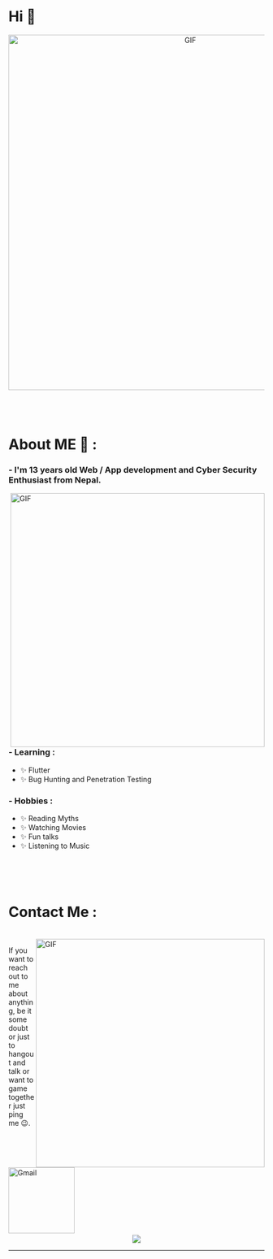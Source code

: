 # Hi 👋

<div align="center">
<img hight="300" width="700" alt="GIF" align="center" src="https://c.tenor.com/7v9H8fvLGRMAAAAC/anime-hi.gif">
</div>

</br>
</br>
</br>


# About ME 💬 :

### - I'm 13 years  old Web / App development and Cyber Security Enthusiast from Nepal.

<img hight="400" width="500" alt="GIF" align="right" src="https://raw.githubusercontent.com/Xx-Ashutosh-xX/Xx-Ashutosh-xX/master/assets/1936.gif">

### - Learning :
- ✨ Flutter
- ✨ Bug Hunting and Penetration Testing

### - Hobbies : 
- ✨ Reading Myths
- ✨ Watching Movies
- ✨ Fun talks
- ✨ Listening to Music

</br>
</br>
</br>




# Contact Me :

<p>
 </br>


<img hight="320" width="450" align="right" alt="GIF" src="https://wifflegif.com/gifs/78173-light-yagami-potato-chip-gif">


If you want to reach out to me about anything, be it some doubt or just to hangout and talk or want to game together just ping me 😉. 

<a href="mailto:stutiupreti@itsnp.org">
 <img align="left" alt="Gmail" width="130" hight="100" src="https://github.com/Xx-Ashutosh-xX/Xx-Ashutosh-xX/blob/master/assets/icons/gmail.png" />
</a>
</br>
</br>
</br>
</a>
 </p>
 

</br>
</br>
</br>
</br>
</br>
</br>
</br>



<p align="center" >  
<img  src="https://github-readme-stats.vercel.app/api?username=thestuti&&show_icons=true&theme=radical"/>
  </a>
  </p>

*************
